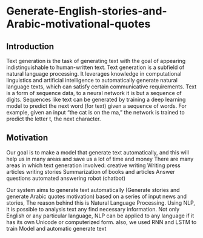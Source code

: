 # Generate-English-stories-and-Arabic-motivational-quotes
## **Introduction**

Text generation is the task of generating text with the goal of appearing indistinguishable to human-written text.
Text generation is a subfield of natural language processing. It leverages knowledge in computational linguistics and artificial intelligence to automatically generate natural language texts, which can satisfy certain communicative requirements.
Text is a form of sequence data, to a neural network it is but a sequence of digits. Sequences like text can be generated by training a deep learning model to predict the next word (for text) given a sequence of words. For example, given an input “the cat is on the ma,” the network is trained to predict the letter t, the next character.

## **Motivation**
Our goal is to make a model that generate text automatically, and this will help us in many areas and save us a lot of time and money
There are many areas in which text generation involved:
creative writing
Writing press articles
writing stories
Summarization of books and articles
Answer questions
automated answering robot (chatbot)

Our system aims to generate text automatically (Generate stories and generate Arabic quotes motivation) based on a series of input news and stories, The reason behind this is Natural Language Processing. Using NLP, it is possible to analysis text any find necessary information. Not only English or any particular language, NLP can be applied to any language if it has its own Unicode or computerized form. also, we used RNN and LSTM to train Model and automatic generate text

